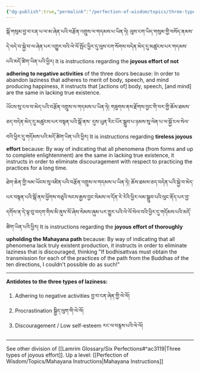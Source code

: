 ```yaml
---
{"dg-publish":true,"permalink":"/perfection-of-wisdom/topics/three-types-of-joyous-effort/"}
---
```


སྒོ་གསུམ་བྱ་བ་ངན་པ་ལ་མ་ཞེན་པའི་བརྩོན་འགྲུས་ལ་གདམས་པ་ཡིན་ཏེ། ལུས་ངག་ཡིད་གསུམ་གྱི་བསོད་ནམས་དེ་བདེ་བ་སྐྱེ་བ་ལ་ཞེན་པར་འགྱུར་བའི་ལེ་ལོ་སྤོང་ཕྱིར་དུ་ལུས་ངག་སོགས་བདེན་མེད་དུ་མཚུངས་པར་གདམས་པའི་མདོ་ཚིག་ཡིན་པའི་ཕྱིར།
It is instructions regarding the **joyous effort of not adhering to negative activities** of the three doors because: In order to abandon laziness that adheres to merit of body, speech, and mind producing happiness, it instructs that [actions of] body, speech, [and mind] are the same in lacking true existence.

ཡོངས་སུ་ངལ་བ་མེད་པའི་བརྩོན་འགྲུས་ལ་གདམས་པ་ཡིན་ཏེ། གཟུགས་ནས་རྫོགས་བྱང་གི་བར་གྱི་ཆོས་ཐམས་ཅད་བདེན་མེད་དུ་མཚུངས་པར་བསྟན་པའི་སྒོ་ནས་
དུས་ཡུན་རིང་པོར་སྒྲུབ་པ་ཉམས་སུ་ལེན་པ་ལ་སྐྱོ་ངལ་སེལ་བའི་ཕྱིར་དུ་གདོམས་པའི་མདོ་ཚིག་ཡིན་པའི་ཕྱིར།
It is instructions regarding **tireless joyous effort** because: By way of indicating that all phenomena (from forms and up to complete enlightenment) are the same in lacking true existence, it instructs in order to eliminate discouragement with respect to practicing the practices for a long time.

ཐེག་ཆེན་གྱི་ལམ་ཡོངས་སུ་འཛིན་པའི་བརྩོན་འགྲུས་ལ་གདམས་པ་ཡིན་ཏེ། ཆོས་ཐམས་ཅད་བདེན་པའི་སྐྱེ་བ་མེད་པར་བསྟན་པའི་སྒོ་ནས་ཕྱོགས་བཅུའི་སངས་རྒྱས་བྱང་སེམས་ལ་དོན་རེ་རེའི་ཕྱིར་ལམ་སྒྲུབ་པའི་ལུང་ནོད་པར་བྱ་དགོས་ན་དེ་ལྟ་བུ་བདག་གིས་མི་ནུས་སོ་ཞེས་སེམས་ཞུམ་པར་གྱུར་པའི་ལེ་ལོ་སེལ་བའི་ཕྱིར་དུ་གདོམས་པའི་མདོ་ཚིག་ཡིན་པའི་ཕྱིར།
It is instructions regarding the **joyous effort of thoroughly upholding the Mahayana path** because: By way of indicating that all phenomena lack truly existent production, it instructs in order to eliminate laziness that is discouraged, thinking "If bodhisattvas must obtain the transmission for each of the practices of the path from the Buddhas of the ten directions, I couldn't possible do as such!"

---
**Antidotes to the three types of laziness:**
1. Adhering to negative activities བྱ་བ་ངན་ཞེན་གྱི་ལེ་ལོ།
2. Procrastination སྒྱིད་ལུག་གི་ལེ་ལོ།
3. Discouragement / Low self-esteem རང་ལ་བརྙས་པའི་ལེ་ལོ།

---
See other division of [[Lamrim Glossary/Six Perfections#^ac3119\|Three types of joyous effort]].
Up a level: [[Perfection of Wisdom/Topics/Mahayana Instructions\|Mahayana Instructions]]